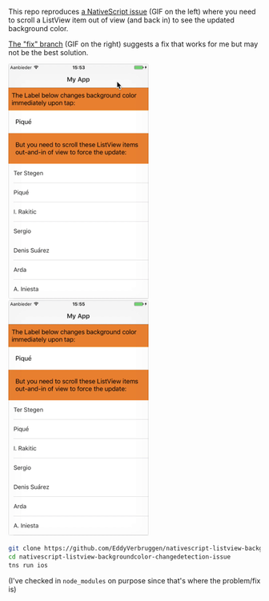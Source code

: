 This repo reproduces [a NativeScript issue](https://github.com/NativeScript/NativeScript/issues/4489) (GIF on the left) where you need to scroll a ListView item out of view (and back in) to see the updated background color.

[The "fix" branch](https://github.com/EddyVerbruggen/nativescript-listview-backgroundcolor-changedetection-issue/tree/fix) (GIF on the right) suggests a fix that works for me but may not be the best solution.

<img src="media/listview-background-color-changedetection-issue.gif" width="280px"/>   <img src="media/listview-background-color-changedetection-issue-fixed.gif" width="280px"/>

```bash
git clone https://github.com/EddyVerbruggen/nativescript-listview-backgroundcolor-changedetection-issue
cd nativescript-listview-backgroundcolor-changedetection-issue
tns run ios
```

(I've checked in `node_modules` on purpose since that's where the problem/fix is)
